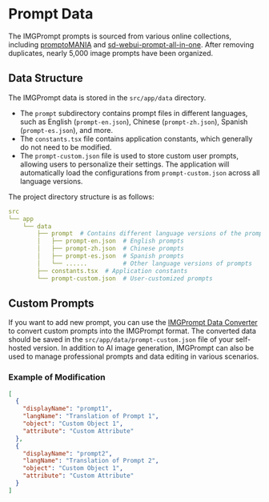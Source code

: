 # Prompt Data

The IMGPrompt prompts is sourced from various online collections, including [promptoMANIA](https://promptomania.com/midjourney-prompt-builder/) and [sd-webui-prompt-all-in-one](https://github.com/Physton/sd-webui-prompt-all-in-one/blob/main/group_tags/zh_CN.yaml). After removing duplicates, nearly 5,000 image prompts have been organized.

## Data Structure

The IMGPrompt data is stored in the `src/app/data` directory.

- The `prompt` subdirectory contains prompt files in different languages, such as English (`prompt-en.json`), Chinese (`prompt-zh.json`), Spanish (`prompt-es.json`), and more.
- The `constants.tsx` file contains application constants, which generally do not need to be modified.
- The `prompt-custom.json` file is used to store custom user prompts, allowing users to personalize their settings. The application will automatically load the configurations from `prompt-custom.json` across all language versions.

The project directory structure is as follows:

```yml
src
└── app
    └── data
        ├── prompt  # Contains different language versions of the prompts
        │   ├── prompt-en.json  # English prompts
        │   ├── prompt-zh.json  # Chinese prompts
        │   ├── prompt-es.json  # Spanish prompts
        │   └── ......          # Other language versions of prompts
        ├── constants.tsx  # Application constants
        └── prompt-custom.json  # User-customized prompts
```

## Custom Prompts

If you want to add new prompt, you can use the [IMGPrompt Data Converter](https://tools.newzone.top/data-parser/img-prompt) to convert custom prompts into the IMGPrompt format. The converted data should be saved in the `src/app/data/prompt-custom.json` file of your self-hosted version. In addition to AI image generation, IMGPrompt can also be used to manage professional prompts and data editing in various scenarios.

### Example of Modification

```json
[
  {
    "displayName": "prompt1",
    "langName": "Translation of Prompt 1",
    "object": "Custom Object 1",
    "attribute": "Custom Attribute"
  },
  {
    "displayName": "prompt2",
    "langName": "Translation of Prompt 2",
    "object": "Custom Object 1",
    "attribute": "Custom Attribute"
  }
]
```

